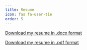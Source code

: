 ```yaml
---
title: Resume
icon: fas fa-user-tie
order: 5
---
```


[Download my resume in .docx format](../../assets/files/HoldenDavisResume.docx)

[Download my resume in .pdf format](../../assets/files/HoldenDavisResume.pdf)